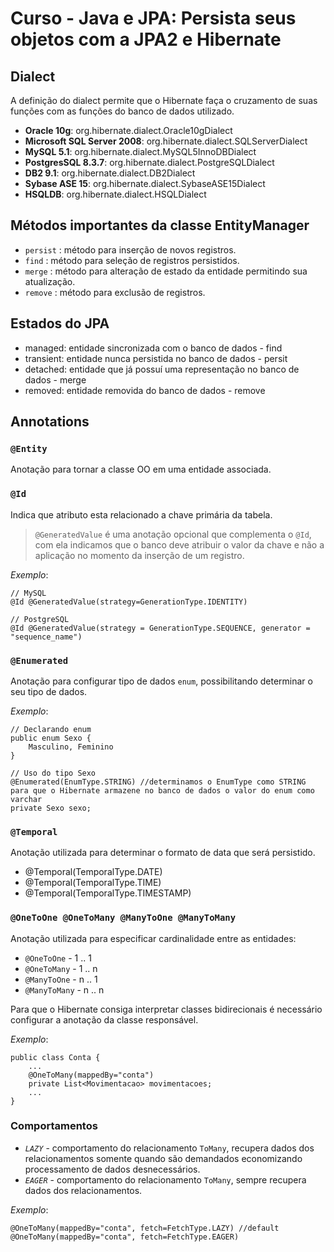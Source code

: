 # Curso - Java e JPA: Persista seus objetos com a JPA2 e Hibernate

## Dialect
A definição do dialect permite que o Hibernate faça o cruzamento de suas funções com as funções do banco de dados utilizado.
* **Oracle 10g**: org.hibernate.dialect.Oracle10gDialect
* **Microsoft SQL Server 2008**: org.hibernate.dialect.SQLServerDialect
* **MySQL 5.1**: org.hibernate.dialect.MySQL5InnoDBDialect
* **PostgresSQL 8.3.7**: org.hibernate.dialect.PostgreSQLDialect
* **DB2 9.1**: org.hibernate.dialect.DB2Dialect
* **Sybase ASE 15**: org.hibernate.dialect.SybaseASE15Dialect
* **HSQLDB**: org.hibernate.dialect.HSQLDialect

## Métodos importantes da classe EntityManager
* `persist` : método para inserção de novos registros.
* `find` : método para seleção de registros persistidos.
* `merge` : método para alteração de estado da entidade permitindo sua atualização.
* `remove` : método para exclusão de registros.

## Estados do JPA
* managed: entidade sincronizada com o banco de dados - find
* transient: entidade nunca persistida no banco de dados - persit
* detached: entidade que já possuí uma representação no banco de dados - merge
* removed: entidade removida do banco de dados - remove

## Annotations
### `@Entity`
Anotação para tornar a classe OO em uma entidade associada.
### `@Id`
Indica que atributo esta relacionado a chave primária da tabela.
> `@GeneratedValue` é uma anotação opcional que complementa o `@Id`, com ela indicamos que o banco deve atribuir o valor da chave e não a aplicação no momento da inserção de um registro.

_Exemplo_:

```
// MySQL
@Id @GeneratedValue(strategy=GenerationType.IDENTITY)

// PostgreSQL
@Id @GeneratedValue(strategy = GenerationType.SEQUENCE, generator = "sequence_name")

```

### `@Enumerated`
Anotação para configurar tipo de dados `enum`, possibilitando determinar o seu tipo de dados.

_Exemplo_:

```
// Declarando enum
public enum Sexo {
	Masculino, Feminino
}

// Uso do tipo Sexo
@Enumerated(EnumType.STRING) //determinamos o EnumType como STRING para que o Hibernate armazene no banco de dados o valor do enum como varchar
private Sexo sexo;
```

### `@Temporal`
Anotação utilizada para determinar o formato de data que será persistido.
* @Temporal(TemporalType.DATE)
* @Temporal(TemporalType.TIME)
* @Temporal(TemporalType.TIMESTAMP)

### `@OneToOne @OneToMany @ManyToOne @ManyToMany`
Anotação utilizada para especificar cardinalidade entre as entidades:
* `@OneToOne` - 1 .. 1
* `@OneToMany` - 1 .. n
* `@ManyToOne` - n .. 1
* `@ManyToMany` - n .. n

Para que o Hibernate consiga interpretar classes bidirecionais é necessário configurar a anotação da classe responsável.

_Exemplo_:

```
public class Conta {
    ...
    @OneToMany(mappedBy="conta")
    private List<Movimentacao> movimentacoes;
    ...
}
```

### Comportamentos
* _`LAZY`_ - comportamento do relacionamento `ToMany`, recupera dados dos relacionamentos somente quando são demandados economizando processamento de dados desnecessários.
* _`EAGER`_ - comportamento do relacionamento `ToMany`, sempre recupera dados dos relacionamentos.

_Exemplo_:

```
@OneToMany(mappedBy="conta", fetch=FetchType.LAZY) //default
@OneToMany(mappedBy="conta", fetch=FetchType.EAGER)
```
